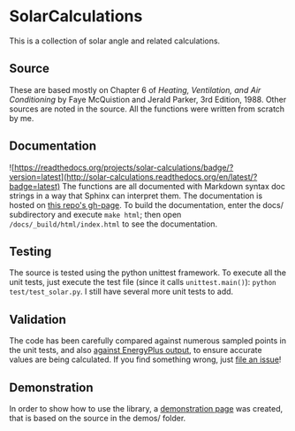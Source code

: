 # SolarCalculations
This is a collection of solar angle and related calculations.

## Source
These are based mostly on Chapter 6 of _Heating, Ventilation, and Air Conditioning_ by Faye McQuistion and Jerald Parker, 3rd Edition, 1988.  Other sources are noted in the source.  All the functions were written from scratch by me.

## Documentation
![https://readthedocs.org/projects/solar-calculations/badge/?version=latest](http://solar-calculations.readthedocs.org/en/latest/?badge=latest)
The functions are all documented with Markdown syntax doc strings in a way that Sphinx can interpret them.  The documentation is hosted on [this repo's gh-page](http://myoldmopar.github.io/SolarCalculations/). To build the documentation, enter the docs/ subdirectory and execute `make html`; then open `/docs/_build/html/index.html` to see the documentation.

## Testing
The source is tested using the python unittest framework.  To execute all the unit tests, just execute the test file (since it calls `unittest.main()`): `python test/test_solar.py`.  I still have several more unit tests to add.

## Validation
The code has been carefully compared against numerous sampled points in the unit tests, and also [against EnergyPlus output](https://github.com/Myoldmopar/SolarCalculations/wiki/CompareToEnergyPlus), to ensure accurate values are being calculated.  If you find something wrong, just [file an issue](https://github.com/Myoldmopar/SolarCalculations/issues/new)!

## Demonstration
In order to show how to use the library, a [demonstration page](https://github.com/Myoldmopar/SolarCalculations/wiki/DemoSolarAngles) was created, that is based on the source in the demos/ folder.
